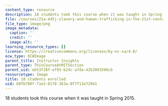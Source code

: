 ```yaml
---
content_type: resource
description: 18 students took this course when it was taught in Spring 2015.
file: /courses/21a-445j-slavery-and-human-trafficking-in-the-21st-century-spring-2015/b0fb700f71e28178363a0f7f11e72941_18.png
file_type: image/png
image_metadata:
  caption: ''
  credit: ''
  image-alt: ''
learning_resource_types: []
license: https://creativecommons.org/licenses/by-nc-sa/4.0/
ocw_type: OCWImage
parent_title: Instructor Insights
parent_type: ThisCourseAtMITSection
parent_uid: eb53f28f-ef93-b24c-a7da-42b2003596cb
resourcetype: Image
title: 18 students enrolled
uid: b0fb700f-71e2-8178-363a-0f7f11e72941
---
```

18 students took this course when it was taught in Spring 2015.